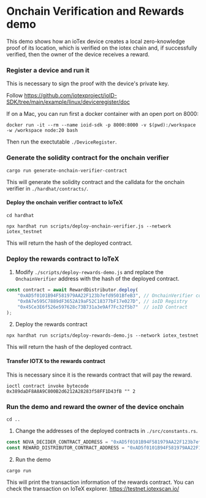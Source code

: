 # Onchain Verification and Rewards demo

This demo shows how an ioTex device creates a local zero-knowledge proof of its location, which is verified on the iotex chain and, if successfully verified, then the owner of the device receives a reward.

### Register a device and run it

This is necessary to sign the proof with the device's private key.

Follow https://github.com/iotexproject/ioID-SDK/tree/main/example/linux/deviceregister/doc

If on a Mac, you can run first a docker container with an open port on 8000:
```
docker run -it --rm --name ioid-sdk -p 8000:8000 -v $(pwd):/workspace  -w /workspace node:20 bash
```

Then run the exectutable `./DeviceRegister`.

### Generate the solidity contract for the onchain verifier

```
cargo run generate-onchain-verifier-contract
```

This will generate the solidity contract and the calldata for the onchain verifier in `./hardhat/contracts/`.


#### Deploy the onchain verifier contract to IoTeX

```
cd hardhat
```

```
npx hardhat run scripts/deploy-onchain-verifier.js --network iotex_testnet
```

This will return the hash of the deployed contract.

### Deploy the rewards contract to IoTeX

1. Modify `./scripts/deploy-rewards-demo.js` and replace the `OnchainVerifier` address with the hash of the deployed contract.

```javascript
const contract = await RewardDistributor.deploy(
    "0xAD5f0101B94F581979AA22F123b7efd9501BfeB3", // OnchainVerifier contract
    "0x0A7e595C7889dF3652A19aF52C18377bF17e027D", // ioID Registry
    "0x45Ce3E6f526e597628c73B731a3e9Af7Fc32f5b7"  // ioID Contract
);
```

2. Deploy the rewards contract

```
npx hardhat run scripts/deploy-rewards-demo.js --network iotex_testnet
```

This will return the hash of the deployed contract.

#### Transfer IOTX to the rewards contract

This is necessary since it is the rewards contract that will pay the reward.

```
ioctl contract invoke bytecode 0x389daDF8A8A9C800B2d6212A28283f58FF1D43fB "" 2
```


### Run the demo and reward the owner of the device onchain

```
cd ..
```

1. Change the addresses of the deployed contracts in `./src/constants.rs`.

```rust
const NOVA_DECIDER_CONTRACT_ADDRESS = "0xAD5f0101B94F581979AA22F123b7efd9501BfeB3";
const REWARD_DISTRIBUTOR_CONTRACT_ADDRESS = "0xAD5f0101B94F581979AA22F123b7efd9501BfeB3";
```

2. Run the demo

```
cargo run
```

This will print the transaction information of the rewards contract. You can check the transaction on IoTeX explorer.
https://testnet.iotexscan.io/




